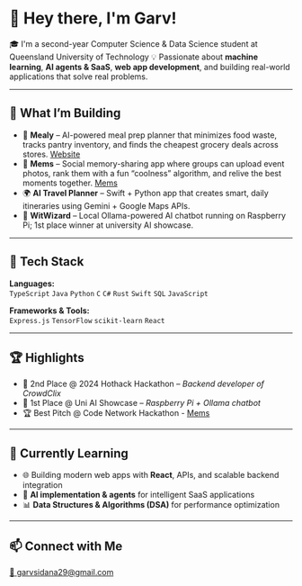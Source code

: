 # 👋 Hey there, I'm Garv!

🎓 I'm a second-year Computer Science & Data Science student at Queensland University of Technology
💡 Passionate about **machine learning**, **AI agents & SaaS**, **web app development**, and building real-world applications that solve real problems.

---

## 🚀 What I’m Building
- 🧠 **Mealy** – AI-powered meal prep planner that minimizes food waste, tracks pantry inventory, and finds the cheapest grocery deals across stores. [Website](https://mealyapp.vercel.app/)
- 📸 **Mems** – Social memory-sharing app where groups can upload event photos, rank them with a fun “coolness” algorithm, and relive the best moments together. [Mems](https://code-network-winter-hackathon-2025.vercel.app/)
- 🌍 **AI Travel Planner** – Swift + Python app that creates smart, daily itineraries using Gemini + Google Maps APIs.
- 🤖 **WitWizard** – Local Ollama-powered AI chatbot running on Raspberry Pi; 1st place winner at university AI showcase.

---

## 🧰 Tech Stack
**Languages:**  
`TypeScript` `Java` `Python` `C` `C#` `Rust` `Swift` `SQL` `JavaScript` 

**Frameworks & Tools:**  
`Express.js` `TensorFlow` `scikit-learn` `React` 

---

## 🏆 Highlights
- 🥈 2nd Place @ 2024 Hothack Hackathon – *Backend developer of CrowdClix*
- 🥇 1st Place @ Uni AI Showcase – *Raspberry Pi + Ollama chatbot*
- 🏆 Best Pitch @ Code Network Hackathon - [Mems](https://code-network-winter-hackathon-2025.vercel.app/)

---

## 🌱 Currently Learning

- 🌐 Building modern web apps with **React**, APIs, and scalable backend integration  
- 🤖 **AI implementation & agents** for intelligent SaaS applications  
- 📊 **Data Structures & Algorithms (DSA)** for performance optimization  

---

## 📫 Connect with Me
[📧 garvsidana29@gmail.com](mailto:garvsidana29@gmail.com)  




